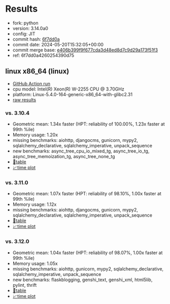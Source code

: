 # Results

- fork: python
- version: 3.14.0a0
- config: JIT
- commit hash: [6f7dd0a](https://github.com/python/cpython/commit/6f7dd0a)
- commit date: 2024-05-20T15:32:05+00:00
- commit merge base: [e406b399f9f677cda3d48ed8d7c9d29a173f51f3](https://github.com/python/cpython/commit/e406b399f9f677cda3d48ed8d7c9d29a173f51f3)
- ref: 6f7dd0a4260254390d75

## linux x86_64 (linux)

- [GitHub Action run](https://github.com/faster-cpython/benchmarking/actions/runs/9192698890)
- cpu model: Intel(R) Xeon(R) W-2255 CPU @ 3.70GHz
- platform: Linux-5.4.0-164-generic-x86_64-with-glibc2.31
- [raw results](bm-20240520-linux-x86_64-python-6f7dd0a4260254390d75-3.14.0a0-6f7dd0a.json)

### vs. 3.10.4

- Geometric mean: 1.34x faster (HPT: reliability of 100.00%, 1.23x faster at 99th %ile)
- Memory usage: 1.20x
- missing benchmarks: aiohttp, djangocms, gunicorn, mypy2, sqlalchemy_declarative, sqlalchemy_imperative, unpack_sequence
- new benchmarks: async_tree_cpu_io_mixed_tg, async_tree_io_tg, async_tree_memoization_tg, async_tree_none_tg
- [📄table](bm-20240520-linux-x86_64-python-6f7dd0a4260254390d75-3.14.0a0-6f7dd0a-vs-3.10.4.md)
- [📈time plot](bm-20240520-linux-x86_64-python-6f7dd0a4260254390d75-3.14.0a0-6f7dd0a-vs-3.10.4.png)

### vs. 3.11.0

- Geometric mean: 1.07x faster (HPT: reliability of 98.10%, 1.00x faster at 99th %ile)
- Memory usage: 1.12x
- missing benchmarks: aiohttp, djangocms, gunicorn, mypy2, sqlalchemy_declarative, sqlalchemy_imperative, unpack_sequence
- [📄table](bm-20240520-linux-x86_64-python-6f7dd0a4260254390d75-3.14.0a0-6f7dd0a-vs-3.11.0.md)
- [📈time plot](bm-20240520-linux-x86_64-python-6f7dd0a4260254390d75-3.14.0a0-6f7dd0a-vs-3.11.0.png)

### vs. 3.12.0

- Geometric mean: 1.04x faster (HPT: reliability of 98.07%, 1.00x faster at 99th %ile)
- Memory usage: 1.05x
- missing benchmarks: aiohttp, gunicorn, mypy2, sqlalchemy_declarative, sqlalchemy_imperative, unpack_sequence
- new benchmarks: flaskblogging, genshi_text, genshi_xml, html5lib, pylint, thrift
- [📄table](bm-20240520-linux-x86_64-python-6f7dd0a4260254390d75-3.14.0a0-6f7dd0a-vs-3.12.0.md)
- [📈time plot](bm-20240520-linux-x86_64-python-6f7dd0a4260254390d75-3.14.0a0-6f7dd0a-vs-3.12.0.png)


